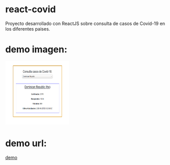 # react-covid
Proyecto desarrollado con ReactJS sobre consulta de casos de Covid-19 en los diferentes paises.

# demo imagen:
<img src="https://github.com/nsmdeveloper/react-covid/blob/master/react-covid.png" width="200" height="200" title="react-covid19-app" />

# demo url:
<a href="https://pure-hamlet-45267.herokuapp.com/" target="_blank">demo</a>
